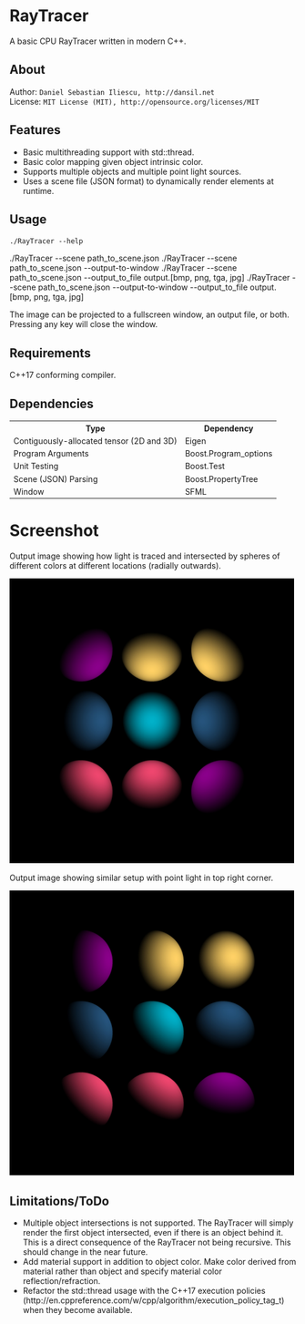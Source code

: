 RayTracer
================
A basic CPU RayTracer written in modern C++.

About
------------------
Author: `Daniel Sebastian Iliescu, http://dansil.net`  
License: `MIT License (MIT), http://opensource.org/licenses/MIT`  

Features
------------------
<ul>
  <li>Basic multithreading support with std::thread.</li>
  <li>Basic color mapping given object intrinsic color.</li>
  <li>Supports multiple objects and multiple point light sources.</li>
  <li>Uses a scene file (JSON format) to dynamically render elements at runtime.</li>
</ul>

Usage
------------------
	./RayTracer --help
  ./RayTracer --scene path_to_scene.json
  ./RayTracer --scene path_to_scene.json --output-to-window
  ./RayTracer --scene path_to_scene.json --output_to_file output.[bmp, png, tga, jpg]
  ./RayTracer --scene path_to_scene.json --output-to-window --output_to_file output.[bmp, png, tga, jpg]

  The image can be projected to a fullscreen window, an output file, or both. Pressing any key will close the window.

Requirements
------------------
C++17 conforming compiler.

Dependencies
------------------
<table>
  <tr>
    <th>Type</th>
    <th>Dependency</th>
  </tr>
  <tr>
    <td>Contiguously-allocated tensor (2D and 3D)</td>
    <td>Eigen</td>
  </tr>
  <tr>
    <td>Program Arguments</td>
    <td>Boost.Program_options</td>
  </tr>
  <tr>
    <td>Unit Testing</td>
    <td>Boost.Test</td>
  </tr>
  <tr>
    <td>Scene (JSON) Parsing</td>
    <td>Boost.PropertyTree</td>
  </tr>
  <tr>
    <td>Window</td>
    <td>SFML</td>
  </tr>
</table>

Screenshot
================
Output image showing how light is traced and intersected by spheres of different colors at different locations (radially outwards).

<img src="documentation/images/output.jpg" alt="Output SCreenshot" width="500">

Output image showing similar setup with point light in top right corner.

<img src="documentation/images/output_angled.jpg" alt="Output SCreenshot" width="500">

Limitations/ToDo
------------------
<ul>
  <li>Multiple object intersections is not supported. The RayTracer will simply render the first object intersected, even if there is an object behind it. This is a direct consequence of the RayTracer not being recursive. This should change in the near future.
  <li>Add material support in addition to object color. Make color derived from material rather than object and specify material color reflection/refraction.</li>
  <li>Refactor the std::thread usage with the C++17 execution policies (http://en.cppreference.com/w/cpp/algorithm/execution_policy_tag_t) when they become available.</li>
</ul>